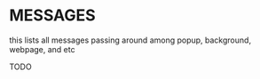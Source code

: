 MESSAGES
==========

this lists all messages passing around among popup, background, webpage, and etc

TODO
